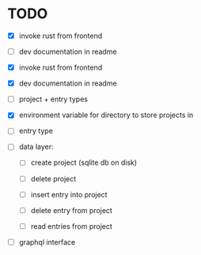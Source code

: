 # TODO

* [x] invoke rust from frontend

* [ ] dev documentation in readme

* [x] invoke rust from frontend

* [x] dev documentation in readme

* [ ] project + entry types 

* [x] environment variable for directory to store projects in

* [ ] entry type

* [ ] data layer: 

  - [ ] create project (sqlite db on disk)

  - [ ] delete project  

  - [ ] insert entry into project

  - [ ] delete entry from project

  - [ ] read entries from project

* [ ] graphql interface